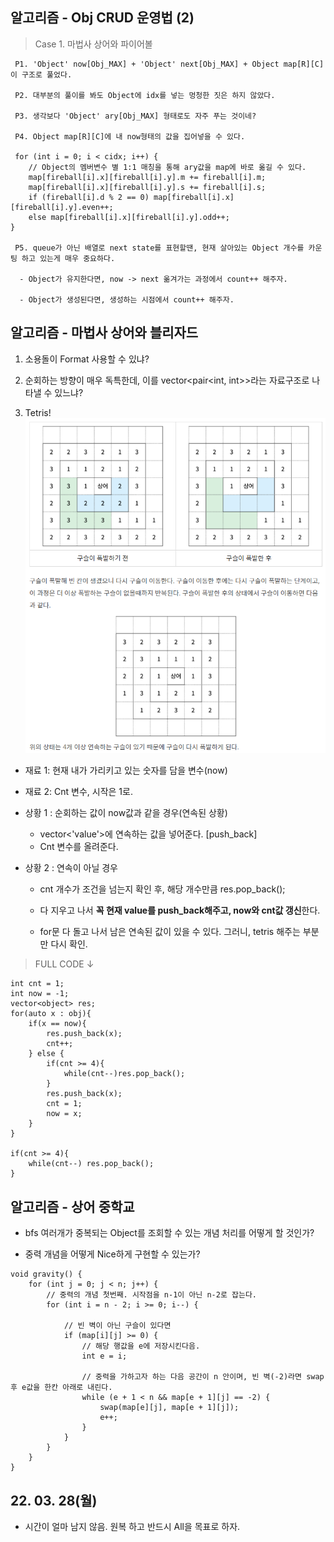 ## 알고리즘 - Obj CRUD 운영법 (2)

> Case 1. 마법사 상어와 파이어볼

```
 P1. 'Object' now[Obj_MAX] + 'Object' next[Obj_MAX] + Object map[R][C] 이 구조로 풀었다.

 P2. 대부분의 풀이를 봐도 Object에 idx를 넣는 멍청한 짓은 하지 않았다.

 P3. 생각보다 'Object' ary[Obj_MAX] 형태로도 자주 푸는 것이네?

 P4. Object map[R][C]에 내 now형태의 값을 집어넣을 수 있다. 

 for (int i = 0; i < cidx; i++) {
    // Object의 멤버변수 별 1:1 매칭을 통해 ary값을 map에 바로 옮길 수 있다.
	map[fireball[i].x][fireball[i].y].m += fireball[i].m;
	map[fireball[i].x][fireball[i].y].s += fireball[i].s;
	if (fireball[i].d % 2 == 0) map[fireball[i].x][fireball[i].y].even++;
	else map[fireball[i].x][fireball[i].y].odd++;
}

 P5. queue가 아닌 배열로 next state를 표현할땐, 현재 살아있는 Object 개수를 카운팅 하고 있는게 매우 중요하다.

  - Object가 유지한다면, now -> next 옮겨가는 과정에서 count++ 해주자.

  - Object가 생성된다면, 생성하는 시점에서 count++ 해주자.

```

## 알고리즘 - 마법사 상어와 블리자드

1. 소용돌이 Format 사용할 수 있냐?

2. 순회하는 방향이 매우 독특한데, 이를 vector<pair<int, int>>라는 자료구조로 나타낼 수 있느냐?

3. Tetris!
![Alt text](./img/img_220328.png)

 - 재료 1: 현재 내가 가리키고 있는 숫자를 담을 변수(now)

 - 재료 2: Cnt 변수, 시작은 1로.

 - 상황 1 : 순회하는 값이 now값과 같을 경우(연속된 상황)
    + vector<'value'>에 연속하는 값을 넣어준다. [push_back]
    + Cnt 변수를 올려준다.

 - 상황 2 : 연속이 아닐 경우
    + cnt 개수가 조건을 넘는지 확인 후, 해당 개수만큼 res.pop_back();

    + 다 지우고 나서 **꼭 현재 value를 push_back해주고, now와 cnt값 갱신**한다.

    + for문 다 돌고 나서 남은 연속된 값이 있을 수 있다. 그러니, tetris 해주는 부분만 다시 확인.

> FULL CODE ↓

```
int cnt = 1;
int now = -1;
vector<object> res;
for(auto x : obj){
    if(x == now){
        res.push_back(x);
        cnt++;
    } else {
        if(cnt >= 4){
            while(cnt--)res.pop_back();
        }
        res.push_back(x);
        cnt = 1;
        now = x;
    }
}

if(cnt >= 4){
    while(cnt--) res.pop_back();
}
```

## 알고리즘 - 상어 중학교

 - bfs 여러개가 중복되는 Object를 조회할 수 있는 개념 처리를 어떻게 할 것인가?

 - 중력 개념을 어떻게 Nice하게 구현할 수 있는가?

```
void gravity() {
	for (int j = 0; j < n; j++) {
        // 중력의 개념 첫번째. 시작점을 n-1이 아닌 n-2로 잡는다.
		for (int i = n - 2; i >= 0; i--) {

            // 빈 벽이 아닌 구슬이 있다면
			if (map[i][j] >= 0) {
                // 해당 행값을 e에 저장시킨다음.
				int e = i;

                // 중력을 가하고자 하는 다음 공간이 n 안이며, 빈 벽(-2)라면 swap 후 e값을 한칸 아래로 내린다.
				while (e + 1 < n && map[e + 1][j] == -2) {
					swap(map[e][j], map[e + 1][j]);
					e++;
				}
			}
		}
	}
}
```

## 22. 03. 28(월)

 - 시간이 얼마 남지 않음. 원복 하고 반드시 All을 목표로 하자.